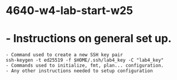 # 4640-w4-lab-start-w25
# - Instructions on general set up.
    - Command used to create a new SSH key pair
    ssh-keygen -t ed25519 -f $HOME/.ssh/lab4_key -C "lab4_key"
    - Commands used to initialize, fmt, plan... configuration.
    - Any other instructions needed to setup configuration
